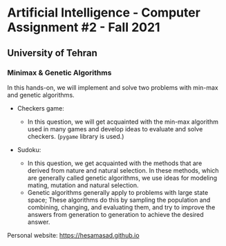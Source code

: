 # Artificial Intelligence - Computer Assignment #2 - Fall 2021
## University of Tehran
### Minimax & Genetic Algorithms

In this hands-on, we will implement and solve two problems with min-max and genetic algorithms.

* Checkers game:
  * In this question, we will get acquainted with the min-max algorithm used in many games and develop ideas to evaluate and solve checkers. (`pygame` library is used.)

* Sudoku:
  * In this question, we get acquainted with the methods that are derived from nature and natural selection. In these methods, which are generally called genetic algorithms, we use ideas for modeling mating, mutation and natural selection.
  * Genetic algorithms generally apply to problems with large state space; These algorithms do this by sampling the population and combining, changing, and evaluating them, and try to improve the answers from generation to generation to achieve the desired answer.

Personal website: https://hesamasad.github.io
